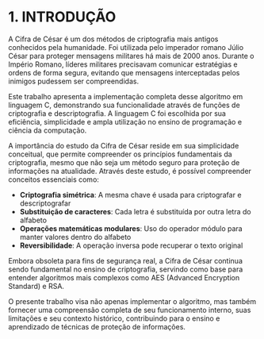 # 1. INTRODUÇÃO

A Cifra de César é um dos métodos de criptografia mais antigos conhecidos pela humanidade. Foi utilizada pelo imperador romano Júlio César para proteger mensagens militares há mais de 2000 anos. Durante o Império Romano, líderes militares precisavam comunicar estratégias e ordens de forma segura, evitando que mensagens interceptadas pelos inimigos pudessem ser compreendidas.

Este trabalho apresenta a implementação completa desse algoritmo em linguagem C, demonstrando sua funcionalidade através de funções de criptografia e descriptografia. A linguagem C foi escolhida por sua eficiência, simplicidade e ampla utilização no ensino de programação e ciência da computação.

A importância do estudo da Cifra de César reside em sua simplicidade conceitual, que permite compreender os princípios fundamentais da criptografia, mesmo que não seja um método seguro para proteção de informações na atualidade. Através deste estudo, é possível compreender conceitos essenciais como:

- **Criptografia simétrica**: A mesma chave é usada para criptografar e descriptografar
- **Substituição de caracteres**: Cada letra é substituída por outra letra do alfabeto
- **Operações matemáticas modulares**: Uso do operador módulo para manter valores dentro do alfabeto
- **Reversibilidade**: A operação inversa pode recuperar o texto original

Embora obsoleta para fins de segurança real, a Cifra de César continua sendo fundamental no ensino de criptografia, servindo como base para entender algoritmos mais complexos como AES (Advanced Encryption Standard) e RSA.

O presente trabalho visa não apenas implementar o algoritmo, mas também fornecer uma compreensão completa de seu funcionamento interno, suas limitações e seu contexto histórico, contribuindo para o ensino e aprendizado de técnicas de proteção de informações.

